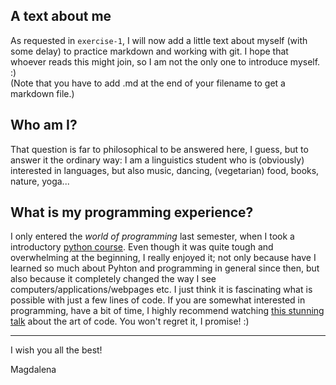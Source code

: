 ## A text about me

As requested in `exercise-1`, I will now add a little text about myself (with some delay) to practice markdown and working with git. I hope that whoever reads this might join, so I am not the only one to introduce myself. :)  
(Note that you have to add .md at the end of your filename to get a markdown file.)

## Who am I?

That question is far to philosophical to be answered here, I guess, but to answer it the ordinary way: I am a linguistics student who is (obviously) interested in languages, but also music, dancing, (vegetarian) food, books, nature, yoga...

## What is my programming experience?
I only entered the _world of programming_ last semester, when I took a introductory [python course](https://lfuonline.uibk.ac.at/public/lfuonline_lv.details?sem_id_in=21S&lvnr_id_in=198801). Even though it was quite tough and overwhelming at the beginning, I really enjoyed it; not only because have I learned so much about Pyhton and programming in general since then, but also because it completely changed the way I see computers/applications/webpages etc. I just think it is fascinating what is possible with just a few lines of code. If you are somewhat interested in programming, have a bit of time, I highly recommend watching [this stunning talk](https://www.youtube.com/watch?v=uQXXMycJwlM) about the art of code. You won't regret it, I promise! :)
___

I wish you all the best!

Magdalena
